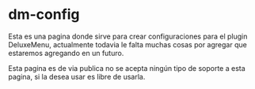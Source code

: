 # dm-config

Esta es una pagina donde sirve para crear configuraciones
para el plugin DeluxeMenu, actualmente todavia le falta
muchas cosas por agregar que estaremos agregando en un futuro.

Esta pagina es de via publica no se acepta ningún tipo de soporte
a esta pagina, si la desea usar es libre de usarla.
